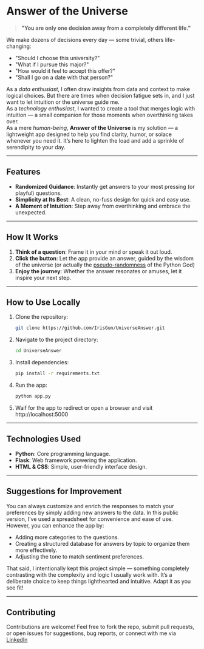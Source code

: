 # Answer of the Universe  

> **"You are only one decision away from a completely different life."**

We make dozens of decisions every day — some trivial, others life-changing:  
- "Should I choose this university?"  
- "What if I pursue this major?"  
- "How would it feel to accept this offer?"  
- "Shall I go on a date with that person?"  

As a *data enthusiast*, I often draw insights from data and context to make logical choices. But there are times when decision fatigue sets in, and I just want to let intuition or the universe guide me.  
As a *technology enthusiast*, I wanted to create a tool that merges logic with intuition — a small companion for those moments when overthinking takes over.  
As a mere *human-being*, **Answer of the Universe** is my solution — a lightweight app designed to help you find clarity, humor, or solace whenever you need it. It’s here to lighten the load and add a sprinkle of serendipity to your day.

---

## **Features**
- **Randomized Guidance**: Instantly get answers to your most pressing (or playful) questions.  
- **Simplicity at Its Best**: A clean, no-fuss design for quick and easy use.  
- **A Moment of Intuition**: Step away from overthinking and embrace the unexpected.  

---

## **How It Works**
1. **Think of a question**: Frame it in your mind or speak it out loud.  
2. **Click the button**: Let the app provide an answer, guided by the wisdom of the universe (or actually the [pseudo-randomness](https://python.readthedocs.io/en/stable/library/random.html) of the Python God)
3. **Enjoy the journey**: Whether the answer resonates or amuses, let it inspire your next step.  

---

## **How to Use Locally**
1. Clone the repository:  
   ```bash
   git clone https://github.com/IrisGun/UniverseAnswer.git
2. Navigate to the project directory:
   ```bash
   cd UniverseAnswer
3. Install dependencies:
   ```bash
   pip install -r requirements.txt
4. Run the app:
   ```bash
   python app.py
5. Waif for the app to redirect or open a browser and visit http://localhost:5000

---

## **Technologies Used**
- **Python**: Core programming language.
- **Flask**: Web framework powering the application.
- **HTML & CSS**: Simple, user-friendly interface design.

---

## **Suggestions for Improvement**  
You can always customize and enrich the responses to match your preferences by simply adding new answers to the data. In this public version, I’ve used a spreadsheet for convenience and ease of use. However, you can enhance the app by:  
- Adding more categories to the questions.  
- Creating a structured database for answers by topic to organize them more effectively.
- Adjusting the tone to match sentiment preferences.  

That said, I intentionally kept this project simple — something completely contrasting with the complexity and logic I usually work with. It’s a deliberate choice to keep things lighthearted and intuitive. Adapt it as you see fit! 

---

## **Contributing**
Contributions are welcome! Feel free to fork the repo, submit pull requests, or open issues for suggestions, bug reports, or connect with me via [LinkedIn](https://www.linkedin.com/in/trang-nguyen-45374b102/)
